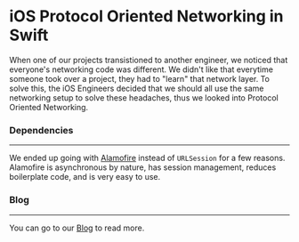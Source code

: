 # iOS Protocol Oriented Networking in Swift

When one of our projects transistioned to another engineer, we noticed that everyone's networking code was different. We didn't like that everytime someone took over a project, they had to "learn" that network layer. To solve this, the iOS Engineers decided that we should all use the same networking setup to solve these headaches, thus we looked into Protocol Oriented Networking.


### Dependencies
------

We ended up going with [Alamofire](https://github.com/Alamofire/Alamofire) instead of `URLSession` for a few reasons. Alamofire is asynchronous by nature, has session management, reduces boilerplate code, and is very easy to use.


### Blog
------

You can go to our [Blog](https://staging.teeps.org/blog/2017/02/07/27-protocol-oriented-networking-in-swift) to read more.